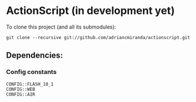 ActionScript (in development yet)
=================================

To clone this project (and all its submodules):

    git clone --recursive git://github.com/adriancmiranda/actionscript.git

## Dependencies:
### Config constants

    CONFIG::FLASH_10_1
    CONFIG::WEB
    CONFIG::AIR
    
